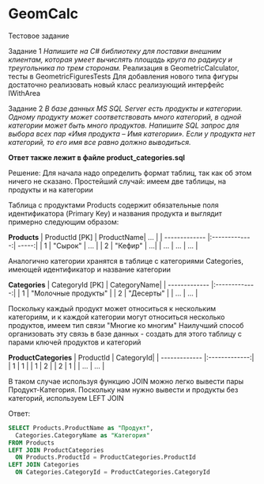 # GeomCalc
Тестовое задание

Задание 1
_Напишите на C# библиотеку для поставки внешним клиентам, которая умеет вычислять площадь круга по радиусу и треугольника по трем сторонам._
Реализация в GeometricCalculator, тесты в GeometricFiguresTests
Для добавления нового типа фигуры достаточно реализовать новый класс реализующий интерфейс IWithArea


Задание 2
_В базе данных MS SQL Server есть продукты и категории. Одному продукту может соответствовать много категорий, в одной категории может быть много продуктов. Напишите SQL запрос для выбора всех пар «Имя продукта – Имя категории». Если у продукта нет категорий, то его имя все равно должно выводиться._

**Ответ также лежит в файле product_categories.sql**

Решение:
Для начала надо определить формат таблиц, так как об этом ничего не сказано. Простейший случай: имеем две таблицы, на продукты и на категории

Таблица с продуктами Products содержит обязательные поля идентификатора (Primary Key) и названия продукта и выглядит примерно следующим образом: 

**Products**
| ProductId [PK] | ProductName| ...  |
| ------------- |:-------------:| -----:|
| 1     | "Сырок" | ... |
| 2     | "Кефир" |   ...|
| ... | ... |   ... |

Аналогично категории хранятся в таблице с категориями Categories, имеющей идентификатор и название категории

**Categories**
| CategoryId [PK]  | CategoryName|
| ------------- |:-------------:|
| 1     | "Молочные продукты" |
| 2     | "Десерты" |
| ... | ...      |

Поскольку каждый продукт может относиться к нескольким категориям, и к каждой категории могут относиться несколько продуктов, имеем тип связи "Многие ко многим"
Наилучший способ организовать эту связь в базе данных - создать для этого таблицу с парами ключей продуктов и категорий

**ProductCategories**
| ProductId  | CategoryId|
| ------------- |:-------------:|
| 1     | 1 |
| 1     | 2 |
| 2    | 1 |
| ... | ... |

В таком случае используя функцию JOIN можно легко вывести пары Продукт-Категория. Поскольку нам нужно вывести и продукты без категорий, используем LEFT JOIN

Ответ:
```sql
SELECT Products.ProductName as "Продукт",
  Categories.CategoryName as "Категория"
FROM Products
LEFT JOIN ProductCategories
  ON Products.ProductId = ProductCategories.ProductId
LEFT JOIN Categories
  ON Categories.CategoryId = ProductCategories.CategoryId
```
